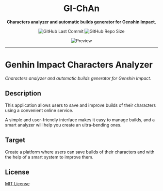 <div align="center">
  <p>
    <h1>
      <b>GI-ChAn</b>
    </h1>
  </p>
  <p>
    <b>Characters analyzer and automatic builds generator for Genshin Impact.</b>
  </p>
  <img alt="GitHub Last Commit" src="https://img.shields.io/github/last-commit/alex6712/GI-ChAn?logo=GitHub">
  <img alt="GitHub Repo Size" src="https://img.shields.io/github/repo-size/alex6712/GI-ChAn?logo=GitHub">
  <p>
    
![Preview](https://repository-images.githubusercontent.com/670568622/42fc5d0c-d0a4-4623-ae08-27bd3534410d)

  </p>
</div>

***

# Genhin Impact Characters Analyzer

_Characters analyzer and automatic builds generator for Genshin Impact._

## Description

This application allows users to save and improve
builds of their characters using a convenient online service.

A simple and user-friendly interface makes it easy to manage builds,
and a smart analyzer will help you create an ultra-bending ones.

## Target

Create a platform where users can save builds of their
characters and with the help of a smart system to improve them.

## License

[MIT License](https://github.com/alex6712/gi-characters-analyzer/blob/master/LICENSE.md)
